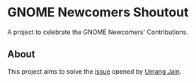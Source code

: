 # GNOME Newcomers Shoutout

A project to celebrate the GNOME Newcomers' Contributions.

## About

This project aims to solve the [issue](https://gitlab.gnome.org/Teams/Engagement/General/issues/8) opened by [Umang Jain](https://gitlab.gnome.org/uajain).
